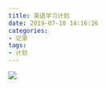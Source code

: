 ```yaml
---
title: 英语学习计划
date: 2019-07-10 14:16:26
categories:
- 记录
tags:
- 计划
---
```


![](http://ww1.sinaimg.cn/large/e825fefdgy1g4upurjf9wj21v40y4tkj.jpg)